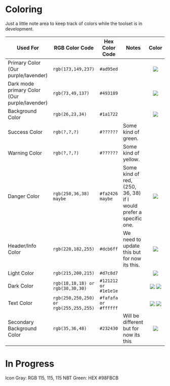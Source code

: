 # Coloring

Just a little note area to keep track of colors while the toolset is in development.

<!--
Color swatches are from: https://github.com/luciancooper/readme-swatches

Format: <img valign="middle" src="https://readme-swatches.vercel.app/<HexCode>?style=round">
-->

| Used For | RGB Color Code | Hex Color Code | Notes | Color |
|----------|----------------|----------------|-------|:-:|
| Primary Color (Our purple/lavender) | `rgb(173,149,237)` | `#ad95ed` | | <img valign="middle" src="https://readme-swatches.vercel.app/ad95ed?style=round"> |
| Dark mode primary Color (Our purple/lavender) | `rgb(73,49,137)` | `#493189` | | <img valign="middle" src="https://readme-swatches.vercel.app/493189?style=round"> |
| Background Color | `rgb(26,23,34)` | `#1a1722` | | <img valign="middle" src="https://readme-swatches.vercel.app/1a1722?style=round"> |
| Success Color | `rgb(?,?,?)` | `#??????` | Some kind of green. | |
| Warning Color | `rgb(?,?,?)` | `#??????` | Some kind of yellow. | |
| Danger Color | `rgb(250,36,38) maybe` | `#fa2426 maybe` | Some kind of red, (250, 36, 38) if I would prefer a specific one. | <img valign="middle" src="https://readme-swatches.vercel.app/fa2426?style=round"> |
| Header/Info Color | `rgb(220,182,255)` | `#dcb6ff` | We need to update this but for now its this. | <img valign="middle" src="https://readme-swatches.vercel.app/dcb6ff?style=round"> |
| Light Color | `rgb(215,200,215)` | `#d7c8d7` | | <img valign="middle" src="https://readme-swatches.vercel.app/d7c8d7?style=round"> |
| Dark Color | `rgb(18,18,18) or rgb(30,30,30)` | `#121212 or #1e1e1e` | | <img valign="middle" src="https://readme-swatches.vercel.app/121212?style=round"> <img valign="middle" src="https://readme-swatches.vercel.app/1e1e1e?style=round"> |
| Text Color | `rgb(250,250,250) or rgb(255,255,255)` | `#fafafa or #ffffff` | | <img valign="middle" src="https://readme-swatches.vercel.app/fafafa?style=round"> <img valign="middle" src="https://readme-swatches.vercel.app/ffffff?style=round"> |
| Secondary Background Color | `rgb(35,36,48)` | `#232430` | Will be different but for now its this | <img valign="middle" src="https://readme-swatches.vercel.app/232430?style=round"> |

# In Progress
Icon Gray: RGB 115, 115, 115
NBT Green: HEX #98FBCB
